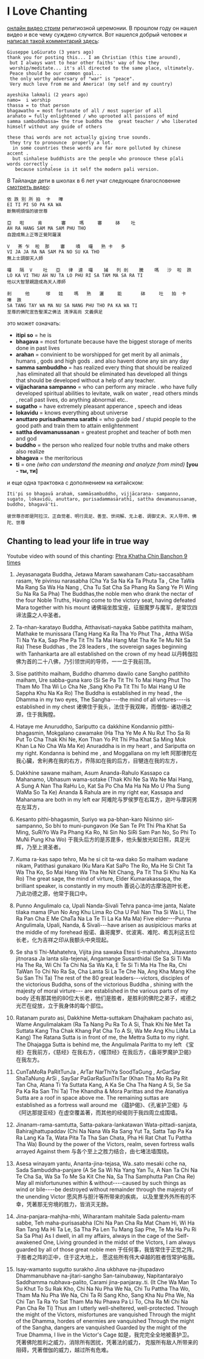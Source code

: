 # I Love Chanting

[онлайн видео стрим](https://www.facebook.com/watkhaosomphot/videos/1451821461564604/) религиозной церемонии.
В прошлом году он нашел видео и все чему суждено случится. 
Вот нашелся добрый человек и [написал такой комментарий здесь](https://www.youtube.com/watch?v=A6ao8fsQRzs&t=1253s&list=PLaiFLzALTBMgPHK7adRbZxhNzozoPovGc):

```
Giuseppe LoGiurato (3 years ago)
thank you for posting this... I am Christian (this time around),
 but I always want to hear other faiths' way of how they
 worship/meditate... it's all directed to the same place, ultimately.
 Peace should be our common goal...
 the only worthy adversary of "war" is "peace".
 Very much love from me and America! (my self and my country)
```

```
ayeshika lakmali (2 years ago)
namo=  i worship 
thassa = to that person
bhagawatho = most fortunate of all / most superior of all
arahato = fully enlightened / who uprooted all passions of mind
samma sambuddhassa= the true buddha the  great teacher / who liberated himself without any guide of others

these thai words are not actually giving true sounds.
 they try to pronounce  properly a lot.
  in some countries these words are far more polluted by chinese accent .
  but sinhalese buddhists are the people who pronouce these p[ali words correctly .
   because sinhalese is it self the modern pali version.
```

В Тайланде дети в школах в 6 лет учат следующее благословение [смотреть видео](https://www.youtube.com/watch?v=ivSD7UQABr0):

```
依 跌 別 所 拍  卡   嘩
EI TI PI SO PA KA WA
斷無明煩惱的彼世尊

亞   啦     肯       審     嗎     審     砵    吐
AH RA HANG SAM MA SAM PHU THO
自證成無上正等正覺阿羅漢

V   茶 乍  啦  那    審    嘖   囉   熟 卡   多
VI JA JA RA NA SAM PA NO SU KA THO
無上士調御天人師 

囉   隔  V    吐   亞   律  達  囉    捕   列 剎    騰    嗎   沙  啦  跌
LO KA VI THU AH NU TA LO PHU RI SA TAM MA SA RA TI
他以大智慧親證成為天人導師

剎     他      嗲   娃    嗎   熟   灑     能       砵     吐   拍  卡   嘩  跌
SA TANG TAY WA MA NU SA NANG PHU THO PA KA WA TI
至尊的佛陀宣告聖潔之佛法 清淨高尚 文義俱足
```

это может означать:

- **itipi so** = he is
- **bhagava** = most fortunate because have the biggest storage of merits done in past lives
- **arahan** = convinient to be worshipped for get merit by all animals , humans , gods and high gods . and also havent done any sin any day
- **samma sambuddho** = has realized every thing that should be realized ,has eliminated all that should be eliminated has developed all things that should be developed without a help of any teacher.
- **vijjacharana sampanno** = who can perform any miracle . who have fully developed spiritual abilities to levitate, walk on water , read others minds , recall past lives, do anything  abnormal etc..
- **sugatho** =  have extremely pleasant apperance , speech and ideas
- **lokavidu** = knows everything about universe
- **anuttaro purisadhamma sarathi** = who guide bad / stupid people to the good path and train them to attain enlightenment
- **sattha devamanussanan** = greatest prophet and teacher of both men and god
- **buddho** = the person who realized four noble truths and make others also realize 
- **bhagava** = the meritorious
- **ti** = one *(who can understand the meaning and analyze from mind)* __[you - ты, ти]__

и еще одна трактовка с дополнением на китайском:

```
Iti'pi so bhagavā arahaṁ, sammāsambuddho, vijjācaraṇa- sampanno, sugato, lokavidū, anuttaro, purisadammasārathī, sattha devamanussanaṃ, buddho, bhagavā'ti.

彼世尊亦即是阿拉汉、正自觉者、明行具足、善至、世间解、无上者、调御丈夫、天人导师、佛陀、世尊
```

## Chanting to lead your life in true way

Youtube video with sound of this chanting: [Phra Khatha Chin Banchon 9 times](https://www.youtube.com/watch?v=A6ao8fsQRzs&list=PLaiFLzALTBMgPHK7adRbZxhNzozoPovGc) 

1. Jeyasanagata Buddha, Jetawa Maram sawahanam Catu-saccasabham rasam, Ye pivinsu narasabha
(Cha Ya Sa Na Ka Ta Phuta Ta , Che TaWa Ma Rang Sa Wa Ha Nang , Cha Tu Sat Cha Sa Phang Ra Sang Ye Pi Wing Su Na Ra Sa Pha)
The Buddhas,the noble men who drank the nectar of the four Noble Truths, Having come to the victory seat, having defeated Mara together with his mount
诸佛端坐胜宝座，征服魔罗与魔军，是常饮四谛法露之人中圣者。

2. Ta-nhan-karatayo Buddha, Atthavisati-nayaka Sabbe patithita maiham, Mathake te munissara
(Tang Hang Ka Ra Tha Yo Phut Tha , Attha WiSa Ti Na Ya Ka, Sap Phe Pa Tit Thi Ta Mai Hang Mat Tha Ke Te Mu Nit Sa Ra)
These Buddhas , the 28 leaders , the sovereign sages beginning with Tanhankarta are all established on the crown of my head
以丹韩伽拉佛为首的二十八佛，乃引领世间的导师，一一立于我前顶。

3. Sise patithito maiham, Buddho dhammo dawilo cane Sangho patithito maiham, Ure sabba-guna karo
(Si Se Pa Tit Thi To Mai Hang Phut Tho Tham Mo Tha Wi Lo Cha Ne ,Sang Kho Pa Tit Thi To Mai Hang U Re Sappha Khu Na Ka Ro)
The Buddha is established in my head , the Dhamma in my two eyes, The Sangha----the mind of all virtures----is established in my chest
诸佛住于我头，法住于我双眸，而僧伽- 诸功德之源，住于我胸膛。

4. Hataye me Anuruddho, Sariputto ca dakkhine Kondannio pitthi-bhagasmin, Mokgalano cawamake
(Ha Tha Ye Me A Nu Rut Tho Sa Ri Put To Cha Thak Khi Ne, Kon Than Yo Pit Thi Pha Khat Sa Ming Mok Khan La No Cha Wa Ma Ke)
Anuraddha is in my heart , and Sariputta on my right. Kondanna is behind me , and Moggallana on my left
阿那律陀在我心臟，舍利弗在我的右方，乔陈如在我的后方，目犍连在我的左方，

5. Dakkhine sawane maiham, Asum Ananda-Rahulo Kassapo ca Mahanamo, Ubhasum wama-sotake
(Thak Khi Ne Sa Wa Ne Mai Hang, A Sung A Nan Tha RaHu Lo, Kat Sa Po Cha Ma Ha Na Mo U Pha Sung WaMa So Ta Ke)
Ananda & Rahula are in my right ear, Kassapa and Mahanama are both in my left ear
阿难陀与罗侯罗在右耳方，迦叶与摩訶男在左耳方，

6. Kesanto pithi-bhagasmin, Suriyo wa pa-bhan-karo Nisinno siri-sampanno, So bhi to muni-pungavon
(Ke San Te Pit Thi Pha Khat Sa Ming, SuRiYo Wa Pa Phang Ka Ro,
Ni Sin No SiRi Sam Pan No, So Phi To MuNi Pung Kha Wo)
于我头后方的是苏毘多，他头髮放光如日照，具足光辉，乃至上贤圣者。

7. Kuma ra-kas sapo tehro, Ma he si cit ta-wa dako So maiham wadane nikam, Patithasi gunakaro
(Ku Mara Kat SaPo The Ro, Ma He Si Chit Ta Wa Tha Ko, So Mai Hang Wa Tha Ne Nit Chang, Pa Tit Tha Si Khu Na Ka Ro)
The great sage, the mind of virture, Elder Kumarakassapa, the brilliant speaker, is constantly in my mouth
善说心法的古摩洛迦叶长老，乃此功德之源，他常于我口中。

8. Punno Angulimalo ca, Upali Nanda-Sivali Tehra panca-ime janta, Nalate tilaka mama
(Pun No Ang Khu Lima Ro Cha U Pali Nan Tha Si Wa Li, The Ra Pan Cha E Me ChaTa Na La Te Ti La Ka Ma Ma)
Five elder---Punna Angulimala, Upali, Nanda, & Sivali---have arisen as ausipicious marks at the middle of my forehead
般诺、盎哥魔罗、优波离、难陀、希瓦利这五位长老，化为吉祥之印从我额头中央现起。

9. Se sha ti Thi-Mahatehra, Vijita jina sawaka Etesi ti-mahatehra, Jitawanto jitnorasa Ja lanta sila-tejenai, Angamange Susanthidai
(Se Sa Si Ti Ma Ha The Ra, Wi Chi Ta Chi Na Sa Wa Ka, E Te Si Ti Ma Ha The Ra, Chi TaWan To Chi No Ra Sa, Cha Lanta Si La Te Che Na, Ang Kha Mang Khe Su San Thi Ta)
The rest of the 80 great leaders---victors, disciples of the victorious Buddha, sons of the victorious Buddha , shining with the majesty of moral virture---
are established in the various parts of my body
还有那其他的80位大长老，他们是胜者，是胜利的佛陀之弟子，戒德之光芒在绽放，立于我身体的每个部位。

10. Ratanam purato asi, Dakkhine Metta-suttakam Dhajhakam pachato asi, Wame Angulimalakam
(Ra Ta Nang Pu Ra To A Si, Thak Khi Ne Met Ta Suttata Kang Tha Chak Khang Pat Cha To A Si, Wa Me Ang Khu LiMa La Kang)
The Ratana Sutta is in front of me, the Mettra Sutta to my right. The Dhajagga Sutta is behind me, the Angulimala Paritta to my left
《宝经》在我前方，《慈经》在我右方，《幢顶经》在我后方，《盎哥罗魔护卫偈》在我左方。

11. CunTaMoRa PaRitTunJa , ArTar NarThiYa SoodTaGung , ArGarSay ShaTaNung ArSi , SaySar PaGarRaSunThiTar
(Khan Tha Mo Ra Pa Rit Tan Cha, Atana Ti Ya Suttata Kang, A Ka Se Cha Tha Nang A Si, Se Sa Pa Ka Ra San Thi Ta)
The Khandha & Mora Parittas and the Atanatiya Sutta are a roof in space above me. The remaining suttas are established as a fortress wall around me
《蕴护偈》、《孔雀护卫偈》与《阿达那提亚经》在虚空覆盖著，而其他的经偈则于我四周立成围墙。 

12. Jinanam-rama-samtutta, Satta-pakara-lankatawan Wata-pittadi-sanjata, Bahirajjhattupaddav 
(Chi Na Nana Wa Ra Sang Yut Ta, Satta Tap Pa Ka Ra Lang Ka Ta, Wata Pita Ta Tha San Chata, Pha Hi Rat Chat Tu Pattha Tha Wa) 
Bound by the power of the Victors, realm, seven fortress walls arrayed Against them
与各个至上之胜力结合，由七堵法墙围绕。

13. Asesa winayam yantu, Ananta-jina-tejasa, Wa..sato mesaki cche na, Sada Sambuddha-panjare
(A Se Sa Wi Na Yang Yan Tu, A Nan Ta Chi Na Te Cha Sa, Wa Sa To Me Sa Kit Che Na, Sa Tha Samphutta Pan Cha Re)
May all misfortununes within & without----caused by such things as wind or bile----be destroyed without remainder through the majesty of the unending Victor
愿风界与胆汁等所带来的疾病， 以及里里外外所有的不幸，凭著那无穷境的胜力，皆消灭无餘。

14. Jina-panjara-mahjha-mhi, Wiharantam mahitale Sada palentu-mam sabbe, Teh maha-purisasabha
(Chi Na Pan Cha Ra Mat Cham Hi, Wi Ha Ran Tang Ma Hi Ta Le, Sa Tha Pa Len Tu Mang Sap Phe, Te Ma Ha Pu Ri Sa Sa Pha)
As I dwell, in all my affairs, always in the cage of the Self-awakened One, Living grounded in the midst of the Victors, I am always guarded by all of those great noble men
于任何事，我皆常住于正觉之阵。 于胜者之阵的正中，住于这大地上， 愿这些所有伟大卓越的胜者恆常护佑我。

15. Isay-wamanto sugutto surakho Jina ukbhave na-jitupadavo Dhammanubhave na-jitari-sangho San-tainubaway, Napitantaraiyo Saddhamma nubhava-palito, Carami jina-panjaray..ti.
(It Che Wa Man To Su Khut To Su Rak Kho, Chi Na Nu Pha We Na, Chi Tu Pattha Tha Wo, Tham Ma Nu Pha We Na, Chi Ta Ri Sang Kho, Sang Kha Nu Pha We, Na Chi Tan Ta Ra Yo Sat Tham Ma Nu Phawa Pa Li To, Cha Ra Mi Chi Na Pan Cha Re Ti)
Thus am I utterly well-sheltered, well-protected.
Through the might of the Victors, misfortunes are vanquished
Through the might of the Dhamma, hordes of enermies are vanquished
Through the might of the Sangha, dangers are vanquished
Guarded by the might of the True Dhamma, I live in the Victor's Cage
如是，我完完全全地被善护卫。 凭著佛陀胜利之威力，消除所有困扰，凭著法的威力， 克服所有敌人所带来的阻碍，凭著僧伽的威力，越过所有危难。﻿
